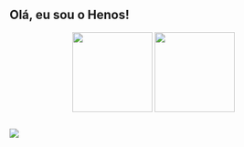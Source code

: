 ## Olá, eu sou o Henos!

<div align="center">
 <tr>
  <td valign="top">
   <img height="140" align="center" src="https://github-readme-stats.vercel.app/api?username=henos19&count_private=true&theme=radical&show_icons=true"/>
  </td>
  <tr valign="top">
   <img height="140" align="center" src="https://github-readme-stats.vercel.app/api/top-langs/?username=henos19&theme=radical&layout=compact"/>
  </td>
 </tr>
</div>

##

<div>
 <a href="https://www.linkedin.com/in/henos-vinicius-38086a234/" target="_blank"><img src="https://img.shields.io/badge/LinkedIn-0077B5?style=for-the-badge&logo=linkedin&logoColor=white"/></a>
</div>
